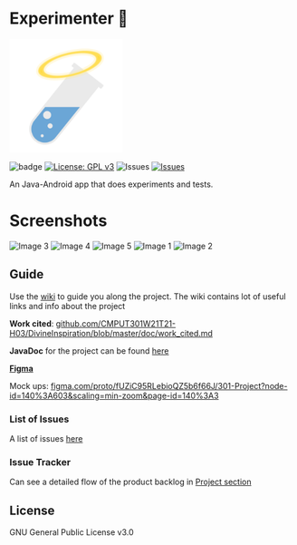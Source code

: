 # Experimenter 🧪

<img src="img/logo.png" alt="logo" width=200 />

![badge](https://github.com/CMPUT301W21T21-H03/DivineInspiration/workflows/AndroidTests/badge.svg) [![License: GPL v3](https://img.shields.io/badge/License-GPLv3-blue.svg)](https://www.gnu.org/licenses/gpl-3.0) ![Issues](https://img.shields.io/github/contributors/CMPUT301W21T21-H03/DivineInspiration) [![Issues](https://img.shields.io/github/issues/CMPUT301W21T21-H03/DivineInspiration)](https://github.com/CMPUT301W21T21-H03/DivineInspiration/issues) 

An Java-Android app that does experiments and tests.   
# Screenshots   
![Image 3](https://user-images.githubusercontent.com/45904426/128582917-8e096021-b18e-429d-8c39-121846fc60fe.PNG)
![Image 4](https://user-images.githubusercontent.com/45904426/128582918-2396357d-dd9e-4ad5-af5f-aa2cc173e9c7.PNG)
![Image 5](https://user-images.githubusercontent.com/45904426/128582921-f14bb4f0-b3a3-48ac-99c7-809ab58fbd72.PNG)
![Image 1](https://user-images.githubusercontent.com/45904426/128582924-edd53152-197c-4eb7-8929-119849116bde.PNG)
![Image 2](https://user-images.githubusercontent.com/45904426/128582925-57155eb5-da49-4880-85a3-1f25e688fee8.PNG)

## Guide

Use the [wiki](https://github.com/CMPUT301W21T21-H03/DivineInspiration/wiki) to guide you along the project. The wiki contains lot of useful links and info about the project

**Work cited**: [github.com/CMPUT301W21T21-H03/DivineInspiration/blob/master/doc/work_cited.md](https://github.com/CMPUT301W21T21-H03/DivineInspiration/blob/master/doc/work_cited.md)

**JavaDoc** for the project can be found [here](https://cmput301w21t21-h03.github.io/JavaDocs/)

[**Figma**](https://www.figma.com/file/fUZiC95RLebioQZ5b6f66J/301-Project?node-id=112%3A2)

Mock ups: [figma.com/proto/fUZiC95RLebioQZ5b6f66J/301-Project?node-id=140%3A603&scaling=min-zoom&page-id=140%3A3](https://www.figma.com/proto/fUZiC95RLebioQZ5b6f66J/301-Project?node-id=140%3A603&scaling=min-zoom&page-id=140%3A3)

### List of Issues

A list of issues [here](https://github.com/CMPUT301W21T21-H03/DivineInspiration/issues ) 

### Issue Tracker

Can see a detailed flow of the product backlog in [Project section](https://github.com/CMPUT301W21T21-H03/DivineInspiration/projects/1)  



## License

GNU General Public License v3.0
